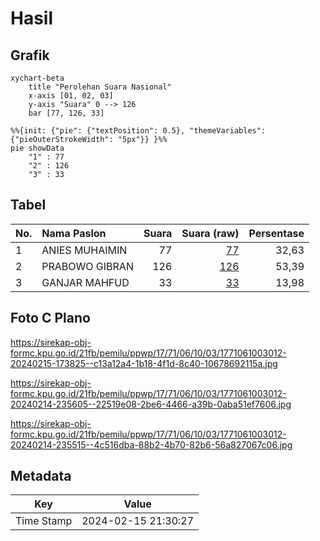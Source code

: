# Hasil

## Grafik

```mermaid
xychart-beta
    title "Perolehan Suara Nasional"
    x-axis [01, 02, 03]
    y-axis "Suara" 0 --> 126
    bar [77, 126, 33]
```

```mermaid
%%{init: {"pie": {"textPosition": 0.5}, "themeVariables": {"pieOuterStrokeWidth": "5px"}} }%%
pie showData
    "1" : 77
    "2" : 126
    "3" : 33
```

## Tabel

| No. | Nama Paslon    | Suara | Suara (raw) | Persentase |
|:--- |:-------------- | -----:| -----------:| ----------:|
| 1   | ANIES MUHAIMIN | 77    | [77][p-1]   | 32,63      |
| 2   | PRABOWO GIBRAN | 126   | [126][p-2]  | 53,39      |
| 3   | GANJAR MAHFUD  | 33    | [33][p-3]   | 13,98      |


[p-1]: https://github.com/gigit-pemilu/pemilu-2024/blob/main/pilpres/hitung-suara/sub/17-bengkulu/sub/71-kota-bengkulu/sub/06-ratu-agung/sub/1003-nusa-indah/sub/012-tps/sub/paslon-1.txt
[p-2]: https://github.com/gigit-pemilu/pemilu-2024/blob/main/pilpres/hitung-suara/sub/17-bengkulu/sub/71-kota-bengkulu/sub/06-ratu-agung/sub/1003-nusa-indah/sub/012-tps/sub/paslon-2.txt
[p-3]: https://github.com/gigit-pemilu/pemilu-2024/blob/main/pilpres/hitung-suara/sub/17-bengkulu/sub/71-kota-bengkulu/sub/06-ratu-agung/sub/1003-nusa-indah/sub/012-tps/sub/paslon-3.txt

## Foto C Plano

https://sirekap-obj-formc.kpu.go.id/21fb/pemilu/ppwp/17/71/06/10/03/1771061003012-20240215-173825--c13a12a4-1b18-4f1d-8c40-10678692115a.jpg

https://sirekap-obj-formc.kpu.go.id/21fb/pemilu/ppwp/17/71/06/10/03/1771061003012-20240214-235605--22519e08-2be6-4466-a39b-0aba51ef7606.jpg

https://sirekap-obj-formc.kpu.go.id/21fb/pemilu/ppwp/17/71/06/10/03/1771061003012-20240214-235515--4c516dba-88b2-4b70-82b6-56a827067c06.jpg


## Metadata

| Key        | Value               |
| ---------- | ------------------- |
| Time Stamp | 2024-02-15 21:30:27 |



